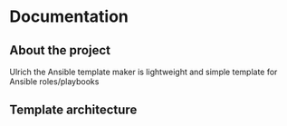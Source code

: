# Documentation

## About the project

Ulrich the Ansible template maker is lightweight and simple template for Ansible roles/playbooks 

## Template architecture


